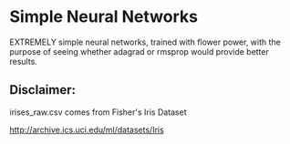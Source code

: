 # Simple Neural Networks
EXTREMELY simple neural networks, trained with flower power, with the purpose of seeing whether adagrad or rmsprop would provide better results.

## Disclaimer: 

irises_raw.csv comes from Fisher's Iris Dataset

http://archive.ics.uci.edu/ml/datasets/Iris

